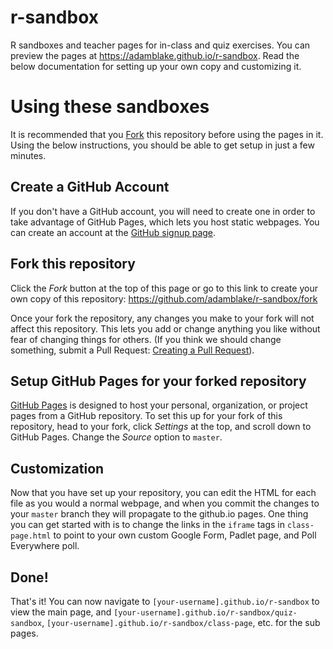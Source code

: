 # r-sandbox
R sandboxes and teacher pages for in-class and quiz exercises. You can preview the pages at https://adamblake.github.io/r-sandbox. Read the below documentation for setting up your own copy and customizing it.

# Using these sandboxes

It is recommended that you [Fork](https://github.com/adamblake/r-sandbox/fork) this repository before using the pages in it. Using the below instructions, you should be able to get setup in just a few minutes.

## Create a GitHub Account

If you don't have a GitHub account, you will need to create one in order to take advantage of GitHub Pages, which lets you host static webpages. You can create an account at the [GitHub signup page](https://github.com/join).

## Fork this repository

Click the *Fork* button at the top of this page or go to this link to create your own copy of this repository: https://github.com/adamblake/r-sandbox/fork

Once your fork the repository, any changes you make to your fork will not affect this repository. This lets you add or change anything you like without fear of changing things for others. (If you think we should change something, submit a Pull Request: [Creating a Pull Request](https://help.github.com/en/articles/creating-a-pull-request)).

## Setup GitHub Pages for your forked repository

[GitHub Pages](https://pages.github.com/) is designed to host your personal, organization, or project pages from a GitHub repository. To set this up for your fork of this repository, head to your fork, click *Settings* at the top, and scroll down to GitHub Pages. Change the *Source* option to `master`.

## Customization

Now that you have set up your repository, you can edit the HTML for each file as you would a normal webpage, and when you commit the changes to your `master` branch they will propagate to the github.io pages. One thing you can get started with is to change the links in the `iframe` tags in `class-page.html` to point to your own custom Google Form, Padlet page, and Poll Everywhere poll.

## Done! 

That's it! You can now navigate to `[your-username].github.io/r-sandbox` to view the main page, and `[your-username].github.io/r-sandbox/quiz-sandbox`, `[your-username].github.io/r-sandbox/class-page`, etc. for the sub pages.

